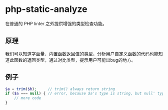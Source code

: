 # php-static-analyze

在普通的 PHP linter 之外提供增强的类型检查功能。

## 原理

我们可以知道字面量、内置函数返回值的类型，分析用户自定义函数的代码也能知道此函数的返回类型，通过对比类型，提示用户可能出bug的地方。

## 例子

```php
$a = trim($b);     // trim() always return string
if ($a === null) { // error, because $a's type is string, but null' type is null
    // more code
}
```
